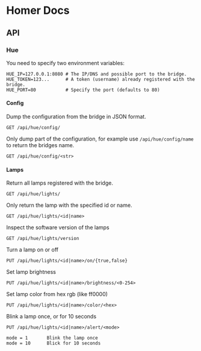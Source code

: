 # Homer Docs

## API

### Hue

You need to specify two environment variables:

    HUE_IP=127.0.0.1:8080 # The IP/DNS and possible port to the bridge.
    HUE_TOKEN=123...      # A token (username) already registered with the bridge.
    HUE_PORT=80           # Specify the port (defaults to 80)

#### Config

Dump the configuration from the bridge in JSON format.

    GET /api/hue/config/

Only dump part of the configuration, for example use `/api/hue/config/name` to return the bridges name.

    GET /api/hue/config/<str>

#### Lamps

Return all lamps registered with the bridge.

    GET /api/hue/lights/

Only return the lamp with the specified id or name.

    GET /api/hue/lights/<id|name>

Inspect the software version of the lamps

    GET /api/hue/lights/version

Turn a lamp on or off

    PUT /api/hue/lights/<id|name>/on/{true,false}

Set lamp brightness

    PUT /api/hue/lights/<id|name>/brightness/<0-254>

Set lamp color from hex rgb (like ff0000)

    PUT /api/hue/lights/<id|name>/color/<hex>

Blink a lamp once, or for 10 seconds

    PUT /api/hue/lights/<id|name>/alert/<mode>

    mode = 1       Blink the lamp once
    mode = 10      Blick for 10 seconds
